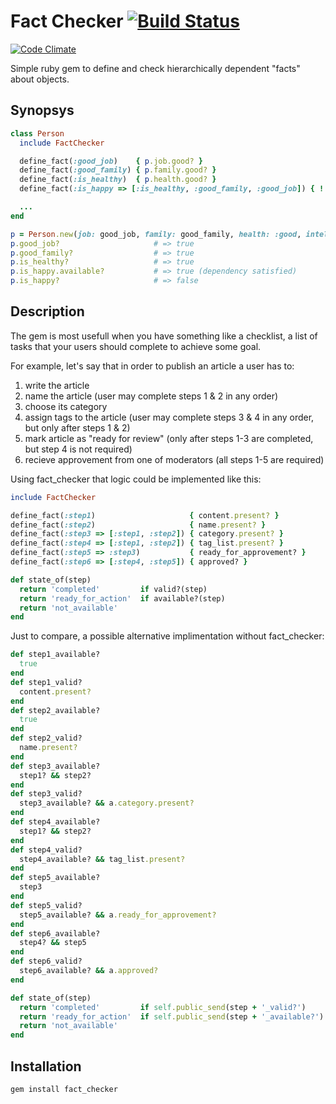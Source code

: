 # Fact Checker [![Build Status](https://secure.travis-ci.org/alexis/fact_checker.png?branch=master)](http://travis-ci.org/alexis/fact_checker)
[![Code Climate](https://codeclimate.com/github/alexis/fact_checker.png)](https://codeclimate.com/github/alexis/fact_checker)

  Simple ruby gem to define and check hierarchically dependent "facts" about objects.

## Synopsys

``` ruby
class Person
  include FactChecker

  define_fact(:good_job)    { p.job.good? }
  define_fact(:good_family) { p.family.good? }
  define_fact(:is_healthy)  { p.health.good? }
  define_fact(:is_happy => [:is_healthy, :good_family, :good_job]) { ! p.too_clever? }

  ...
end

p = Person.new(job: good_job, family: good_family, health: :good, intellect: :too_clever)
p.good_job?                     # => true
p.good_family?                  # => true
p.is_healthy?                   # => true
p.is_happy.available?           # => true (dependency satisfied)
p.is_happy?                     # => false
```

## Description

The gem is most usefull when you have something
like a checklist, a list of tasks that your users should complete to achieve some goal. 

For example, let's say that in order to publish an article a user has to:

1. write the article
2. name the article (user may complete steps 1 & 2 in any order)
3. choose its category
4. assign tags to the article (user may complete steps 3 & 4 in any order, but only after steps 1 & 2)
5. mark article as "ready for review" (only after steps 1-3 are completed, but step 4 is not required)
6. recieve approvement from one of moderators (all steps 1-5 are required)

<!--- The imporant thing here - which makes fact_checker worth its use - is that you want to display this 
checklist for users in a way that they could instantly understand which steps are completed, which
is not available yet, and which are ready for action.
This means that each step could be in 3 different states: "completed", "ready for action" and "not available".
-->

Using fact_checker that logic could be implemented like this:

```ruby
include FactChecker

define_fact(:step1)                     { content.present? }
define_fact(:step2)                     { name.present? }
define_fact(:step3 => [:step1, :step2]) { category.present? }
define_fact(:step4 => [:step1, :step2]) { tag_list.present? }
define_fact(:step5 => :step3)           { ready_for_approvement? }
define_fact(:step6 => [:step4, :step5]) { approved? }

def state_of(step)
  return 'completed'         if valid?(step)
  return 'ready_for_action'  if available?(step)
  return 'not_available'
end
```

Just to compare, a possible alternative implimentation without fact_checker:

``` ruby
def step1_available?
  true
end
def step1_valid?
  content.present?
end
def step2_available?
  true
end
def step2_valid?
  name.present?
end
def step3_available?
  step1? && step2?
end
def step3_valid?
  step3_available? && a.category.present?
end
def step4_available?
  step1? && step2?
end
def step4_valid?
  step4_available? && tag_list.present?
end
def step5_available?
  step3
end
def step5_valid?
  step5_available? && a.ready_for_approvement?
end
def step6_available?
  step4? && step5
end
def step6_valid?
  step6_available? && a.approved?
end

def state_of(step)
  return 'completed'         if self.public_send(step + '_valid?')
  return 'ready_for_action'  if self.public_send(step + '_available?')
  return 'not_available'
end
```

## Installation

    gem install fact_checker
